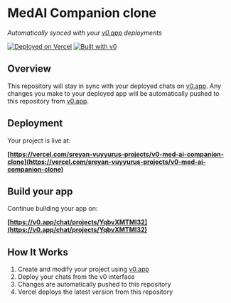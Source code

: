 # MedAI Companion clone

*Automatically synced with your [v0.app](https://v0.app) deployments*

[![Deployed on Vercel](https://img.shields.io/badge/Deployed%20on-Vercel-black?style=for-the-badge&logo=vercel)](https://vercel.com/sreyan-vuyyurus-projects/v0-med-ai-companion-clone)
[![Built with v0](https://img.shields.io/badge/Built%20with-v0.app-black?style=for-the-badge)](https://v0.app/chat/projects/YqbvXMTMI32)

## Overview

This repository will stay in sync with your deployed chats on [v0.app](https://v0.app).
Any changes you make to your deployed app will be automatically pushed to this repository from [v0.app](https://v0.app).

## Deployment

Your project is live at:

**[https://vercel.com/sreyan-vuyyurus-projects/v0-med-ai-companion-clone](https://vercel.com/sreyan-vuyyurus-projects/v0-med-ai-companion-clone)**

## Build your app

Continue building your app on:

**[https://v0.app/chat/projects/YqbvXMTMI32](https://v0.app/chat/projects/YqbvXMTMI32)**

## How It Works

1. Create and modify your project using [v0.app](https://v0.app)
2. Deploy your chats from the v0 interface
3. Changes are automatically pushed to this repository
4. Vercel deploys the latest version from this repository